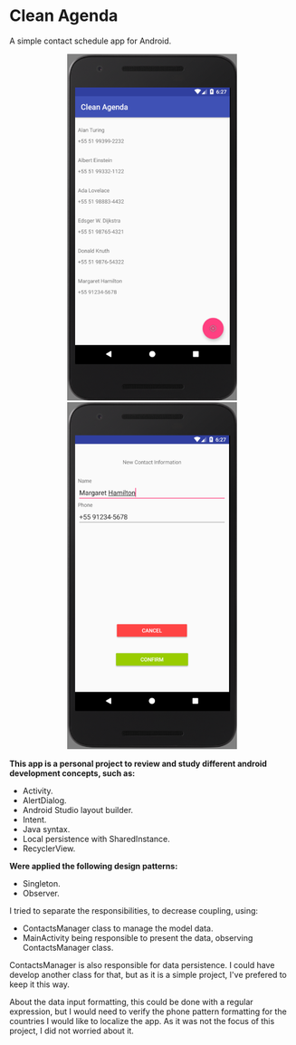 # Clean Agenda
A simple contact schedule app for Android.

<p align="center">
  <img src="img1.png" width="300"/>
  <img src="img2.png" width="300"/>
</p>

<b>This app is a personal project to review and study different android development concepts, such as:</b>

* Activity.
* AlertDialog.
* Android Studio layout builder.
* Intent.
* Java syntax.
* Local persistence with SharedInstance.
* RecyclerView.

<b>Were applied the following design patterns:</b>

* Singleton.
* Observer.

I tried to separate the responsibilities, to decrease coupling, using:
* ContactsManager class to manage the model data.
* MainActivity being responsible to present the data, observing ContactsManager class. 

ContactsManager is also responsible for data persistence. I could have develop another class for that, but as it is a simple project, I've prefered to keep it this way.

About the data input formatting, this could be done with a regular expression, but I would need to verify the phone pattern formatting for the countries I would like to localize the app. As it was not the focus of this project, I did not worried about it.
